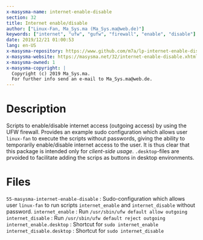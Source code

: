 ```yaml
---
x-masysma-name: internet-enable-disable
section: 32
title: Internet enable/disable
author: ["Linux-Fan, Ma_Sys.ma (Ma_Sys.ma@web.de)"]
keywords: ["internet", "ufw", "gufw", "firewall", "enable", "disable"]
date: 2019/12/21 01:00:53
lang: en-US
x-masysma-repository: https://www.github.com/m7a/lp-internet-enable-disable
x-masysma-website: https://masysma.net/32/internet-enable-disable.xhtml
x-masysma-owned: 1
x-masysma-copyright: |
  Copyright (c) 2019 Ma_Sys.ma.
  For further info send an e-mail to Ma_Sys.ma@web.de.
---
```

Description
===========

Scripts to enable/disable internet access (outgoing access) by using the UFW
firewall. Provides an example sudo configuration which allows user `linux-fan`
to execute the scripts without passwords, giving the ability to temporarily
enable/disable internet access to the user. It is thus clear that this package
is intended only for _client-side usage_. `.desktop`-files are prvoided to
facilitate adding the scrips as buttons in desktop environments.

Files
=====

`55-masysma-internet-enable-disable`
:   Sudo-configuration which allows user `linux-fan` to
    run scripts `internet_enable` and `internet_disable` without password.
`internet_enable`
:   Run `/usr/sbin/ufw default allow outgoing`
`internet_disable`
:   Run `/usr/sbin/ufw default reject outgoing`
`internet_enable.desktop`
:   Shortcut for `sudo internet_enable`
`internet_disable.desktop`
:   Shortcut for `sudo internet_disable`
